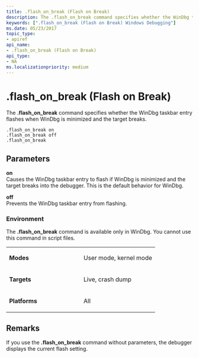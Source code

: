 ```yaml
---
title: .flash_on_break (Flash on Break)
description: The .flash_on_break command specifies whether the WinDbg taskbar entry flashes when WinDbg is minimized and the target breaks.
keywords: [".flash_on_break (Flash on Break) Windows Debugging"]
ms.date: 05/23/2017
topic_type:
- apiref
api_name:
- .flash_on_break (Flash on Break)
api_type:
- NA
ms.localizationpriority: medium
---
```


# .flash\_on\_break (Flash on Break)


The **.flash\_on\_break** command specifies whether the WinDbg taskbar entry flashes when WinDbg is minimized and the target breaks.

```dbgcmd
.flash_on_break on 
.flash_on_break off 
.flash_on_break 
```

## <span id="Parameters"></span><span id="parameters"></span><span id="PARAMETERS"></span>Parameters


<span id="_______on______"></span><span id="_______ON______"></span> **on**   
Causes the WinDbg taskbar entry to flash if WinDbg is minimized and the target breaks into the debugger. This is the default behavior for WinDbg.

<span id="_______off______"></span><span id="_______OFF______"></span> **off**   
Prevents the WinDbg taskbar entry from flashing.

### <span id="Environment"></span><span id="environment"></span><span id="ENVIRONMENT"></span>Environment

The **.flash\_on\_break** command is available only in WinDbg. You cannot use this command in script files.

<table>
<colgroup>
<col width="50%" />
<col width="50%" />
</colgroup>
<tbody>
<tr class="odd">
<td align="left"><p><strong>Modes</strong></p></td>
<td align="left"><p>User mode, kernel mode</p></td>
</tr>
<tr class="even">
<td align="left"><p><strong>Targets</strong></p></td>
<td align="left"><p>Live, crash dump</p></td>
</tr>
<tr class="odd">
<td align="left"><p><strong>Platforms</strong></p></td>
<td align="left"><p>All</p></td>
</tr>
</tbody>
</table>

 

## Remarks

If you use the **.flash\_on\_break** command without parameters, the debugger displays the current flash setting.

 

 





